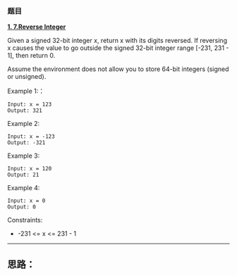 ### 题目

 **[1. 7.Reverse Integer](https://leetcode-cn.com/problems/reverse-integer/)** 


Given a signed 32-bit integer x, return x with its digits reversed. If reversing x causes the value to go outside the signed 32-bit integer range [-231, 231 - 1], then return 0.

Assume the environment does not allow you to store 64-bit integers (signed or unsigned).



Example 1:：

```
Input: x = 123
Output: 321
```

Example 2:

```
Input: x = -123
Output: -321
```
Example 3:

```
Input: x = 120
Output: 21
```

Example 4:
```
Input: x = 0
Output: 0
```
Constraints:

- -231 <= x <= 231 - 1
---

## 思路：














